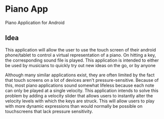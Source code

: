 # Piano App
Piano Application for Android

## Idea ##

This application will allow the user to use the touch screen of their android phone/tablet to control a virtual representation
of a piano. On hitting a key, the corresponding sound file is played. This application is intended to either be used by musicians
to quickly try out new ideas on the go, or by anyone 

Although many similar applications exist, they are often limited by the fact that touch screens on a lot of devices aren't
pressure-sensitive. Because of this, most piano applications sound somewhat lifeless because each note can only be played at a
single velocity. This application intends to solve this problem by adding a velocity slider that allows users to instantly alter
the velocity levels with which the keys are struck. This will allow users to play with more dynamic expressions 
than would normally be possible on touchscreens that lack pressure sensitivity.
